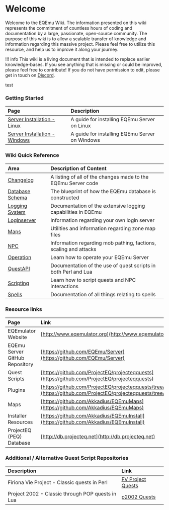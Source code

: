 # Welcome

Welcome to the EQEmu Wiki.  The information presented on this wiki represents the commitment of countless hours of coding and documentation by a large, passionate, open-source community.  The purpose of this wiki is to allow a scalable transfer of knowledge and information regarding this massive project.  Please feel free to utilize this resource, and help us to improve it along your journey.

!!! info
        This wiki is a living document that is intended to replace earlier knowledge-bases.  If you see anything that is missing or could be improved, please feel free to contribute!   If you do not have permission to edit, please get in touch on [Discord](https://discord.gg/QHsm7CD).

test

### Getting Started

| Page | Description |
| :--- | :--- |
| [Server Installation - Linux](categories/installation/server-installation-linux.md) | A guide for installing EQEmu Server on Linux |
| [Server Installation - Windows](categories/installation/server-installation-windows.md) | A guide for installing EQEmu Server on Windows |

### Wiki Quick Reference

| Area | Description of Content |
| :--- | :--- |
| [Changelog](https://docs.eqemu.io/server/changelog/serverhttps://docs.eqemu.io/server/changelog/server) | A listing of all of the changes made to the EQEmu Server code |
| [Database Schema](https://eqemu.gitbook.io/database-schema/) | The blueprint of how the EQEmu database is constructed |
| [Logging System](categories/logging-system/) | Documentation of the extensive logging capabilities in EQEmu |
| [Loginserver](../../../../categories/login-server) | Information regarding your own login server |
| [Maps](categories/maps/) | Utilities and information regarding zone map files  |
| [NPC](categories/npc/) | Information regarding mob pathing, factions, scaling and attacks |
| [Operation](categories/operation/) | Learn how to operate your EQEmu Server |
| [QuestAPI](https://eqemu.gitbook.io/quest-api/) | Documentation of the use of quest scripts in both Perl and Lua |
| [Scripting](categories/scripting/) | Learn how to script quests and NPC interactions |
| [Spells](categories/spells/) | Documentation of all things relating to spells |

### Resource links

| Page | Link |
| :--- | :--- |
| EQEmulator Website | [http://www.eqemulator.org](http://www.eqemulator.org) |
| EQEmu Server GitHub Repository | [https://github.com/EQEmu/Server](https://github.com/EQEmu/Server) |
| Quest Scripts | [https://github.com/ProjectEQ/projecteqquests](https://github.com/ProjectEQ/projecteqquests) |
| Plugins | [https://github.com/ProjectEQ/projecteqquests/tree/master/plugins](https://github.com/ProjectEQ/projecteqquests/tree/master/plugins) |
| Maps | [https://github.com/Akkadius/EQEmuMaps](https://github.com/Akkadius/EQEmuMaps) |
| Installer Resources | [https://github.com/Akkadius/EQEmuInstall](https://github.com/Akkadius/EQEmuInstall) |
| ProjectEQ (PEQ) Database | [http://db.projecteq.net](http://db.projecteq.net) |

### Additional / Alternative Quest Script Repositories

| Description | Link |
| :--- | :--- |
| Firiona Vie Project - Classic quests in Perl | [FV Project Quests](https://github.com/Gates-Of-Time/FVProject-Quests) |
| Project 2002 - Classic through POP quests in Lua | [p2002 Quests](https://github.com/p2002eq/quests) |


